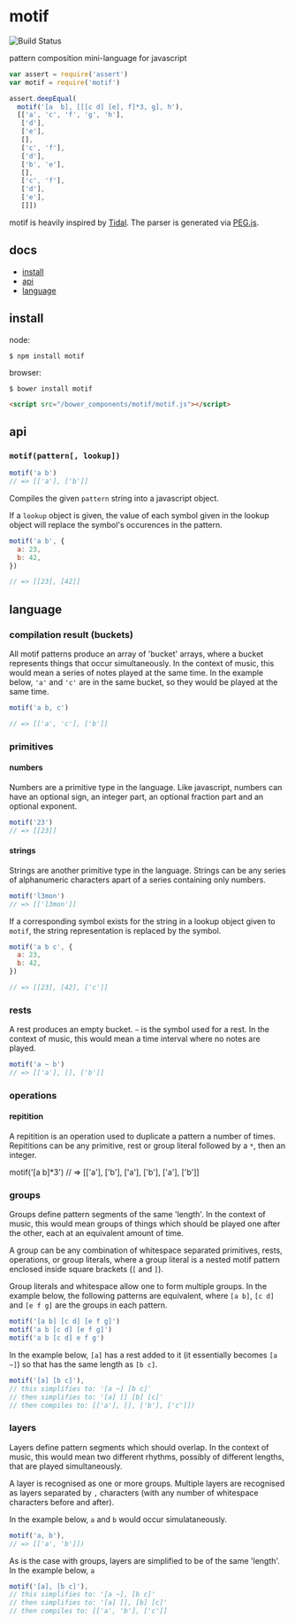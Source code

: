 # motif

![Build Status](https://api.travis-ci.org/justinvdm/motif.png)

pattern composition mini-language for javascript

```javascript
var assert = require('assert')
var motif = require('motif')

assert.deepEqual(
  motif('[a  b], [[[c d] [e], f]*3, g], h'),
  [['a', 'c', 'f', 'g', 'h'],
   ['d'],
   ['e'],
   [],
   ['c', 'f'],
   ['d'],
   ['b', 'e'],
   [],
   ['c', 'f'],
   ['d'],
   ['e'],
   []])
```

motif is heavily inspired by [Tidal](https://github.com/tidalcycles/Tidal/blob/master/doc/tidal.md). The parser is generated via [PEG.js](http://pegjs.org/).

## docs

  - [install](#install)
  - [api](#api)
  - [language](#language)


## install

node:

```
$ npm install motif
```

browser:

```
$ bower install motif
```

```html
<script src="/bower_components/motif/motif.js"></script>
```

## api

### ``motif(pattern[, lookup])``

```javascript
motif('a b')
// => [['a'], ['b']]
```

Compiles the given `pattern` string into a javascript object.

If a `lookup` object is given, the value of each symbol given in the lookup object will replace the symbol's occurences in the pattern.


```javascript
motif('a b', {
  a: 23,
  b: 42,
})

// => [[23], [42]]
```

## language

### compilation result (buckets)

All motif patterns produce an array of 'bucket' arrays, where a bucket represents things that occur simultaneously. In the context of music, this would mean a series of notes played at the same time. In the example below, `'a'` and `'c'` are in the same bucket, so they would be played at the same time.

```javascript
motif('a b, c')

// => [['a', 'c'], ['b']]
```

### primitives

#### numbers

Numbers are a primitive type in the language. Like javascript, numbers can have an optional sign, an integer part, an optional fraction part and an optional exponent.

```javascript
motif('23')
// => [[23]]
```

#### strings

Strings are another primitive type in the language. Strings can be any series of alphanumeric characters apart of a series containing only numbers.

```javascript
motif('l3mon')
// => [['l3mon']]
```

If a corresponding symbol exists for the string in a lookup object given to `motif`, the string representation is replaced by the symbol.

```javascript
motif('a b c', {
  a: 23,
  b: 42,
})

// => [[23], [42], ['c']]
```

### rests

A rest produces an empty bucket. `~` is the symbol used for a rest. In the context of music, this would mean a time interval where no notes are played.

```javascript
motif('a ~ b')
// => [['a'], [], ['b']]
```

### operations

#### repitition

A repitition is an operation used to duplicate a pattern a number of times. Repititions can be any primitive, rest or group literal followed by a `*`, then an integer.

motif('[a b]*3')
// => [['a'], ['b'], ['a'], ['b'], ['a'], ['b']]

### groups

Groups define pattern segments of the same 'length'. In the context of music, this would mean groups of things which should be played one after the other, each at an equivalent amount of time.

A group can be any combination of whitespace separated primitives, rests, operations, or group literals, where a group literal is a nested motif pattern enclosed inside square brackets (`[` and `]`).

Group literals and whitespace allow one to form multiple groups. In the example below, the following patterns are equivalent, where `[a b]`, `[c d]` and `[e f g]` are the groups in each pattern.

```javascript
motif('[a b] [c d] [e f g]')
motif('a b [c d] [e f g]')
motif('a b [c d] e f g')
```

In the example below, `[a]` has a rest added to it (it essentially becomes `[a ~]`) so that has the same length as `[b c]`.

```javascript
motif('[a] [b c]'),
// this simplifies to: '[a ~] [b c]'
// then simplifies to: '[a] [] [b] [c]'
// then compiles to: [['a'], [], ['b'], ['c']])
```

### layers

Layers define pattern segments which should overlap. In the context of music, this would mean two different rhythms, possibly of different lengths, that are played simultaneously.

A layer is recognised as one or more groups. Multiple layers are recognised as layers separated by `,` characters (with any number of whitespace characters before and after).

In the example below, `a` and `b` would occur simulataneously.

```javascript
motif('a, b'),
// => [['a', 'b']])
```

As is the case with groups, layers are simplified to be of the same 'length'. In the example below, `a`

```javascript
motif('[a], [b c]'),
// this simplifies to: '[a ~], [b c]'
// then simplifies to: '[a] [], [b] [c]'
// then compiles to: [['a', 'b'], ['c']]
```
